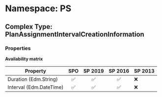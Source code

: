 # Namespace: PS

## Complex Type: PlanAssignmentIntervalCreationInformation

### Properties

**Availability matrix**

Property | SPO | SP 2019 | SP 2016 | SP 2013
----------|:---:|:-------:|:-------:|:-------
Duration (Edm.String) | ✅ | ✅ | ✅ | ❌
Interval (Edm.DateTime) | ✅ | ✅ | ✅ | ❌
